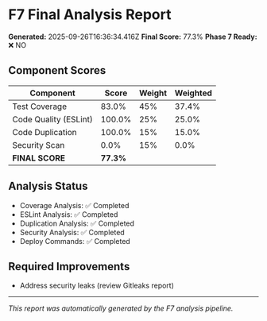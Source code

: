 # F7 Final Analysis Report

**Generated:** 2025-09-26T16:36:34.416Z
**Final Score:** 77.3%
**Phase 7 Ready:** ❌ NO

## Component Scores

| Component | Score | Weight | Weighted |
|-----------|-------|--------|----------|
| Test Coverage | 83.0% | 45% | 37.4% |
| Code Quality (ESLint) | 100.0% | 25% | 25.0% |
| Code Duplication | 100.0% | 15% | 15.0% |
| Security Scan | 0.0% | 15% | 0.0% |
| **FINAL SCORE** | **77.3%** | | |

## Analysis Status

- Coverage Analysis: ✅ Completed
- ESLint Analysis: ✅ Completed
- Duplication Analysis: ✅ Completed
- Security Analysis: ✅ Completed
- Deploy Commands: ✅ Completed


## Required Improvements

- Address security leaks (review Gitleaks report)


---
*This report was automatically generated by the F7 analysis pipeline.*

